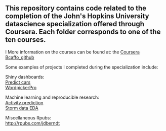 ## This repository contains code related to the completion of the John's Hopkins University datascience specialization offered through Coursera. Each folder corresponds to one of the ten courses.   
I 
More information on the courses can be found at:  the 
[Coursera](https://www.coursera.org/specializations/jhu-data-science)  
[Bcaffo_github](https://github.com/bcaffo/courses)  

Some examples of projects I completed during the specialization include:  

Shiny dashboards:  
[Predict cars](https://www.shinyapps.io/admin/#/application/398542)  
[WordpickerPro](https://www.shinyapps.io/admin/#/application/470320)  

Machine learning and reproducible research:  
[Activity prediction](https://github.com/jdberndt/Coursera_datascience_specialization/blob/gh-pages/08%20Practical%20Maching%20Learning/PML_final_project/PML_final_project.html)  
[Storm data EDA]()  

Miscellaneous Rpubs:  
http://rpubs.com/jdberndt  
